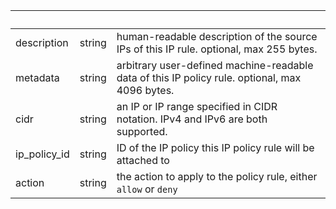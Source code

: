 <!-- Code generated for API Clients. DO NOT EDIT. -->

| &nbsp;       | &nbsp; | &nbsp;                                                                                         |
| ------------ | ------ | ---------------------------------------------------------------------------------------------- |
| description  | string | human-readable description of the source IPs of this IP rule. optional, max 255 bytes.         |
| metadata     | string | arbitrary user-defined machine-readable data of this IP policy rule. optional, max 4096 bytes. |
| cidr         | string | an IP or IP range specified in CIDR notation. IPv4 and IPv6 are both supported.                |
| ip_policy_id | string | ID of the IP policy this IP policy rule will be attached to                                    |
| action       | string | the action to apply to the policy rule, either `allow` or `deny`                               |
